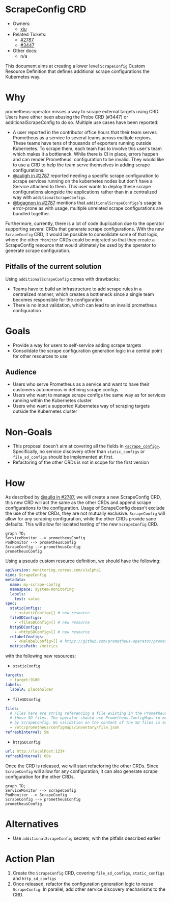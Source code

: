 # ScrapeConfig CRD

* Owners:
  * [xiu](https://github.com/xiu)
* Related Tickets:
  * [#2787](https://github.com/prometheus-operator/prometheus-operator/issues/2787)
  * [#3447](https://github.com/prometheus-operator/prometheus-operator/issues/3447)
* Other docs:
  * n/a

This document aims at creating a lower level `ScrapeConfig` Custom Resource Definition that defines additional scrape
configurations the Kubernetes way.

# Why

prometheus-operator misses a way to scrape external targets using CRD. Users have either been abusing the Probe CRD
(#3447) or additionalScrapeConfig to do so. Multiple use cases have been reported:

* A user reported in the contributor office hours that their team serves Prometheus as a service to several teams across
  multiple regions. These teams have tens of thousands of exporters running outside Kubernetes. To scrape them, each
  team has to involve this user's team which makes it a bottleneck. While there is CI in place, errors happen and can
  render Prometheus' configuration to be invalid. They would like to use a CRD to help the team serve themselves in
  adding scrape configurations.
* [@auligh in #2787](https://github.com/prometheus-operator/prometheus-operator/issues/2787#issuecomment-539568397)
  reported needing a specific scrape configuration to scrape services running on the kubernetes nodes but don't have a
  Service attached to them. This user wants to deploy these scrape configurations alongside the applications rather than
  in a centralized way with `additionalScrapeConfigs`.
* [@bgagnon in #2787](https://github.com/prometheus-operator/prometheus-operator/issues/2787#issuecomment-545510764)
  mentions that `additionalScrapeConfigs`'s usage is error-prone as with usage, multiple unrelated scrape configurations
  are bundled together.

Furthermore, currently, there is a lot of code duplication due to the operator supporting several CRDs that generate
scrape configurations. With the new `ScrapeConfig` CRD, it would be possible to consolidate some of that logic, where
the other `*Monitor` CRDs could be migrated so that they create a ScrapeConfig resource that would ultimately be used by
the operator to generate scrape configuration.

## Pitfalls of the current solution

Using `additionalScrapeConfig` comes with drawbacks:

* Teams have to build an infrastructure to add scrape rules in a centralized manner, which creates a bottleneck since a
  single team becomes responsible for the configuration
* There is no input validation, which can lead to an invalid prometheus configuration

# Goals

* Provide a way for users to self-service adding scrape targets
* Consolidate the scrape configuration generation logic in a central point for other resources to use

## Audience

* Users who serve Prometheus as a service and want to have their customers autonomous in defining scrape configs
* Users who want to manage scrape configs the same way as for services running within the Kubernetes cluster
* Users who want a supported Kubernetes way of scraping targets outside the Kubernetes cluster

# Non-Goals

* This proposal doesn't aim at covering all the fields in
  [`<scrape_config>`](https://prometheus.io/docs/prometheus/latest/configuration/configuration/#scrape_config).
  Specifically, no service discovery other than `static_configs` or `file_sd_configs` should be implemented at first.
* Refactoring of the other CRDs is not in scope for the first version

# How

As described by
[@aulig in #2787](https://github.com/prometheus-operator/prometheus-operator/issues/2787#issuecomment-559776221), we
will create a new ScrapeConfig CRD, this new CRD will act the same as the other CRDs and append scrape configurations to
the configuration. Usage of ScrapeConfig doesn't exclude the use of the other CRDs, they are not mutually exclusive.
`ScrapeConfig` will allow for any scraping configuration, while the other CRDs provide sane defaults. This will allow
for isolated testing of the new `ScrapeConfig` CRD.

```mermaid
graph TD;
ServiceMonitor --> prometheusConfig
PodMonitor --> prometheusConfig
ScrapeConfig --> prometheusConfig
prometheusConfig
```

Using a pseudo custom resource definition, we should have the following:

```yaml
apiVersion: monitoring.coreos.com/v1alpha1
kind: ScrapeConfig
metadata:
  name: my-scrape-config
  namespace: system-monitoring
  labels:
    test: value
spec:
  staticConfigs:
    - <staticConfig>[] # new resource
  fileSDConfigs:
    - <fileSDConfig>[] # new resource
  httpSDConfigs:
    - <httpSDConfig>[] # new resource
  relabelConfigs:
    - <RelabelConfig>[] # https://github.com/prometheus-operator/prometheus-operator/blob/e4e27052f57040f073c6c1e4aedaecaaec77d170/pkg/apis/monitoring/v1/types.go#L1150
  metricsPath: /metrics
```

with the following new resources:

* `staticConfig`

```yaml
targets:
  - target:9100
labels:
  labelA: placeholder
```

* `fileSDConfig`:

```yaml
files:
  # Files here are string referencing a file existing in the Prometheus Pod. prometheus-operator is not responsible for
  # these SD files. The operator should use Prometheus.ConfigMaps to mount these files in the pods and have them usable
  # by ScrapeConfig. No validation on the content of the SD files is expected from prometheus-operator.
  - /etc/prometheus/configmaps/inventory/file.json
refreshInterval: 5m
```

* `httpSDConfig`:

```yaml
url: http://localhost:1234
refreshInterval: 60s
```

Once the CRD is released, we will start refactoring the other CRDs. Since `ScrapeConfig` will allow for any
configuration, it can also generate scrape configuration for the other CRDs.

```mermaid
graph TD;
ServiceMonitor --> ScrapeConfig
PodMonitor --> ScrapeConfig
ScrapeConfig --> prometheusConfig
prometheusConfig
```

# Alternatives

* Use `additionalScrapeConfig` secrets, with the pitfalls described earlier

# Action Plan

1. Create the `ScrapeConfig` CRD, covering `file_sd_configs`, `static_configs` and `http_sd_configs`
2. Once released, refactor the configuration generation logic to reuse `ScrapeConfig`. In parallel, add other service
   discovery mechanisms to the CRD.
